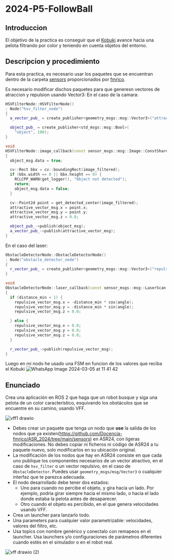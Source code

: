 # 2024-P5-FollowBall
## Introduccion
El objetivo de la practica es conseguir que el [Kobuki](https://robots.ros.org/kobuki/) avance hacia una pelota filtrando por color y teniendo en cuenta objetos del entorno.

## Descripcion y procedimiento
Para esta practica, es necesario usar los paquetes que se encuentran dentro de la carpeta [sensors](https://github.com/Docencia-fmrico/ASR_2024/tree/main/sensors) proporcionados por [fmrico](https://github.com/fmrico). 

Es necesario modificar dischos paquetes para que generesn vectores de atraccion y repulsion usando Vector3:
En el caso de la camara:
```cpp
HSVFilterNode::HSVFilterNode()
: Node("hsv_filter_node")
{
  a_vector_pub_ = create_publisher<geometry_msgs::msg::Vector3>("attractive_vector", 10);

  object_pub_ = create_publisher<std_msgs::msg::Bool>(
    "object", 100);
}

void
HSVFilterNode::image_callback(const sensor_msgs::msg::Image::ConstSharedPtr & image)
{
  object_msg.data = true;

  cv::Rect bbx = cv::boundingRect(image_filtered);
  if (bbx.width == 0 || bbx.height == 0) {
    RCLCPP_WARN(get_logger(), "Object not detected");
    return;
    object_msg.data = false;
  }

  cv::Point2d point = get_detected_center(image_filtered);
  attractive_vector_msg.x = point.x;
  attractive_vector_msg.y = point.y;
  attractive_vector_msg.z = 0.0;

  object_pub_->publish(object_msg);
  a_vector_pub_->publish(attractive_vector_msg);
}
```

En el caso del laser:
```cpp
ObstacleDetectorNode::ObstacleDetectorNode()
: Node("obstacle_detector_node")
{
  r_vector_pub_ = create_publisher<geometry_msgs::msg::Vector3>("repulsive_vector", 10);
}

void
ObstacleDetectorNode::laser_callback(const sensor_msgs::msg::LaserScan::ConstSharedPtr & scan)
{
  if (distance_min < 1) {
    repulsive_vector_msg.x = -distance_min * cos(angle);
    repulsive_vector_msg.y = -distance_min * sin(angle);
    repulsive_vector_msg.z = 0.0;

  } else {
    repulsive_vector_msg.x = 0.0;
    repulsive_vector_msg.y = 0.0;
    repulsive_vector_msg.z = 0.0;
  }

  r_vector_pub_->publish(repulsive_vector_msg);
}
```

Luego en mi nodo he usado una FSM en funcion de los valores que reciba el Kobuki
![WhatsApp Image 2024-03-05 at 11 41 42](https://github.com/Docencia-fmrico/p5-followball-jmartinm2021/assets/92941332/e5b24590-59fd-486b-bb96-8c9408ec3479)


## Enunciado
Crea una aplicación en ROS 2 que haga que un robot busque y siga una pelota de un color característico, esquivando los obstáculos que se encuentre en su camino, usando VFF.

![vff1 drawio](https://github.com/Docencia-fmrico/2024-P6-FollowBall/assets/3810011/f485341e-c5b3-4515-b5c8-673b6e708632)

* Debes crear un paquete que tenga un nodo que **use** la salida de los nodos que ya existen(https://github.com/Docencia-fmrico/ASR_2024/tree/main/sensors) en ASR24, con ligeras modificaciones. No debes copiar ni ficheros ni código de ASR24 a tu paquete nuevo, solo modificarlos en su ubicación original.
* La modificación de los nodos que hay en ASR24 consiste en que cada uno publique los componentes necesarios de un vector atractivo, en el caso de `hsv_filter` o un vector repulsivo, en el caso de `ObstacleDetector`. Puedes usar `geometry_msgs/msg/Vector3` o cualquier interfaz que te parezca adecuada.
* El nodo desarrollado debe tener dos estados:
    * Uno para cuando no percibe el objeto, y gira hacia un lado. Por ejemplo, podría girar siempre hacia el mismo lado, o hacia el lado donde estaba la pelota antes de desaparecer.
    * Otro cuando el objeto es percibido, en el que genera velocidades usando VFF.
* Crea un launcher para lanzarlo todo.
* Una parameters para cualquier valor parametrizable: velocidades, valores del filtro, etc.
* Usa topics con nombre genérico y conectalo con remapeos en el launcher. Usa launchers y/o configuraciones de parámetros diferentes cuando estés en el simulador o en el robot real.

![vff drawio (2)](https://github.com/Docencia-fmrico/2024-P6-FollowBall/assets/3810011/4519e857-a055-4049-a6da-0b42efe2d787)
